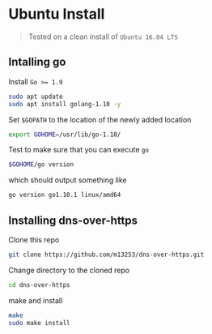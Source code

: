 # Ubuntu Install
> Tested on a clean install of `Ubuntu 16.04 LTS`

## Intalling go
Install `Go >= 1.9`

```bash
sudo apt update
sudo apt install golang-1.10 -y
```

Set `$GOPATH` to the location of the newly added location

```bash
export GOHOME=/usr/lib/go-1.10/
```

Test to make sure that you can execute `go`

```bash
$GOHOME/go version
```
which should output something like

```bash
go version go1.10.1 linux/amd64
```

## Installing dns-over-https

Clone this repo


```bash
git clone https://github.com/m13253/dns-over-https.git
```

Change directory to the cloned repo

```bash
cd dns-over-https
```

make and install

```bash
make
sudo make install
```

